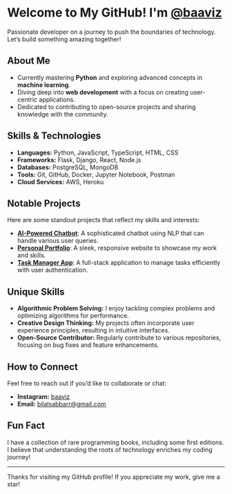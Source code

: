 # Welcome to My GitHub! I'm [@baaviz](https://github.com/baaviz)

Passionate developer on a journey to push the boundaries of technology. Let’s build something amazing together!

## About Me

- Currently mastering **Python** and exploring advanced concepts in **machine learning**.
- Diving deep into **web development** with a focus on creating user-centric applications.
- Dedicated to contributing to open-source projects and sharing knowledge with the community.

## Skills & Technologies

- **Languages:** Python, JavaScript, TypeScript, HTML, CSS
- **Frameworks:** Flask, Django, React, Node.js
- **Databases:** PostgreSQL, MongoDB
- **Tools:** Git, GitHub, Docker, Jupyter Notebook, Postman
- **Cloud Services:** AWS, Heroku

## Notable Projects

Here are some standout projects that reflect my skills and interests:

- [**AI-Powered Chatbot**](https://github.com/baaviz/chatbot): A sophisticated chatbot using NLP that can handle various user queries.
- [**Personal Portfolio**](https://github.com/baaviz/portfolio): A sleek, responsive website to showcase my work and skills.
- [**Task Manager App**](https://github.com/baaviz/task-manager): A full-stack application to manage tasks efficiently with user authentication.

## Unique Skills

- **Algorithmic Problem Solving:** I enjoy tackling complex problems and optimizing algorithms for performance.
- **Creative Design Thinking:** My projects often incorporate user experience principles, resulting in intuitive interfaces.
- **Open-Source Contributor:** Regularly contribute to various repositories, focusing on bug fixes and feature enhancements.

## How to Connect

Feel free to reach out if you’d like to collaborate or chat:

- **Instagram:** [baaviz](https://www.instagram.com/baaviz)
- **Email:** [bilalsabbarr@gmail.com](mailto:bilalsabbarr@gmail.com)

## Fun Fact

I have a collection of rare programming books, including some first editions. I believe that understanding the roots of technology enriches my coding journey!

---

Thanks for visiting my GitHub profile! If you appreciate my work, give me a star!
